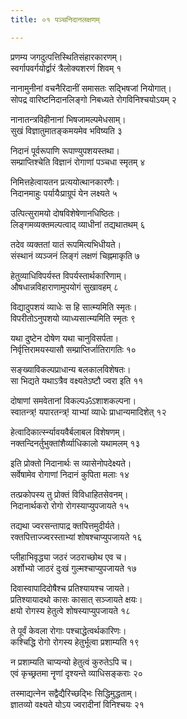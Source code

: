 ```yaml
---
title: ०१ पञ्चनिदानलक्षणम्

---
```


प्रणम्य जगदुत्पत्तिस्थितिसंहारकारणम्।  
स्वर्गापवर्गयोर्द्वारं त्रैलोक्यशरणं शिवम् १

नानामुनीनां वचनैरिदानीं समासतः सद्भिषजां नियोगात्।  
सोपद्र वारिष्टनिदानलिङ्गो निबध्यते रोगविनिश्चयोऽयम् २

नानातन्त्रविहीनानां भिषजामल्पमेधसाम्।  
सुखं विज्ञातुमातङ्कमयमेव भविष्यति ३

निदानं पूर्वरूपाणि रूपाण्युपशयस्तथा।  
सम्प्राप्तिश्चेति विज्ञानं रोगाणां पञ्चधा स्मृतम् ४

निमित्तहेत्वायतन प्रत्ययोत्थानकारणैः।  
निदानमाहुः पर्यायैःप्राग्रूपं येन लक्ष्यते ५

उत्पित्सुरामयो दोषविशेषेणानधिष्ठितः।  
लिङ्गमव्यक्तमल्पत्वाद् व्याधीनां तद्यथातथम् ६

तदेव व्यक्ततां यातं रूपमित्यभिधीयते।  
संस्थानं व्यञ्जनं लिङ्गं लक्षणं चिह्नमाकृति ७

हेतुव्याधिविपर्यस्त विपर्यस्तार्थकारिणाम्।  
औषधान्नविहाराणामुपयोगं सुखावहम् ८

विद्यादुपशयं व्याधेः स हि सात्म्यमिति स्मृतः।  
विपरीतोऽनुपशयो व्याध्यसात्म्यमिति स्मृतः ९

यथा दुष्टेन दोषेण यथा चानुविसर्पता।  
निर्वृत्तिरामयस्यासौ सम्प्राप्तिर्जातिरागतिः १०

सङ्ख्याविकल्पप्राधान्य बलकालविशेषतः।  
सा भिद्यते यथाऽत्रैव वक्ष्यतेऽष्टौ ज्वरा इति ११

दोषाणां समवेतानां विकल्पॐऽशाशकल्पना।  
स्वातन्त्र्\! यपारतन्त्र्\! याभ्यां व्याधेः प्राधान्यमादिशेत् १२

हेत्वादिकार्त्स्न्यावयवैर्बलाबल विशेषणम्।  
नक्तन्दिनर्तुभुक्तांशैर्व्याधिकालो यथामलम् १३

इति प्रोक्तो निदानार्थः स व्यासेनोपदेक्ष्यते।  
सर्वेषामेव रोगाणां निदानं कुपिता मलाः १४

तत्प्रकोपस्य तु प्रोक्तं विविधाहितसेवनम्।  
निदानार्थकरो रोगो रोगस्याप्युपजायते १५

तद्यथा ज्वरसन्तापाद्र क्तपित्तमुदीर्यते।  
रक्तपित्ताज्ज्वरस्ताभ्यां शोषश्चाप्युपजायते १६

प्लीहाभिवृद्ध्या जठरं जठराच्छोथ एव च।  
अर्शोभ्यो जाठरं दुःखं गुल्मश्चाप्युपजायते १७

दिवास्वापादिदोषैश्च प्रतिश्यायश्च जायते।  
प्रतिश्यायादथो कासः कासात् सञ्जायते क्षयः।  
क्षयो रोगस्य हेतुत्वे शोषस्याप्युपजायते १८

ते पूर्वं केवला रोगाः पश्चाद्धेत्वर्थकारिणः।  
कश्चिद्धि रोगो रोगस्य हेतुर्भूत्वा प्रशाम्यति १९

न प्रशाम्यति चाप्यन्यो हेतुत्वं कुरुतेऽपि च।  
एवं कृच्छ्रतमा नॄणां दृश्यन्ते व्याधिसङ्कराः २०

तस्माद्यत्नेन सद्वैद्यैरिच्छद्भिः सिद्धिमुद्धताम्।  
ज्ञातव्यो वक्ष्यते योऽय ज्वरादीनां विनिश्चयः २१
